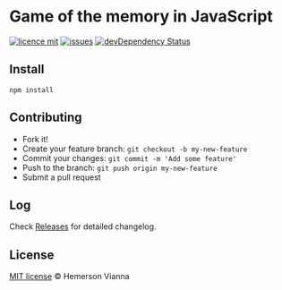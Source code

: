 # Game of the memory in JavaScript

[![licence mit](https://img.shields.io/badge/license-MIT-blue.svg?style=flat-square)](http://hemersonvianna.mit-license.org/)
[![issues](https://img.shields.io/github/issues/descco-tools/game-javascript-memory.svg?style=flat-square)](https://github.com/descco-tools/game-javascript-memory/issues)
[![devDependency Status](https://david-dm.org/descco-tools/game-javascript-memory/dev-status.svg)](https://david-dm.org/descco-tools/game-javascript-memory#info=devDependencies)

## Install

```
npm install
```

## Contributing

- Fork it!
- Create your feature branch: `git checkout -b my-new-feature`
- Commit your changes: `git commit -m 'Add some feature'`
- Push to the branch: `git push origin my-new-feature`
- Submit a pull request

## Log

Check [Releases](https://github.com/game-solutions/game-javascript-memory/releases) for detailed changelog.

## License

[MIT license](http://hemersonvianna.mit-license.org/) © Hemerson Vianna
